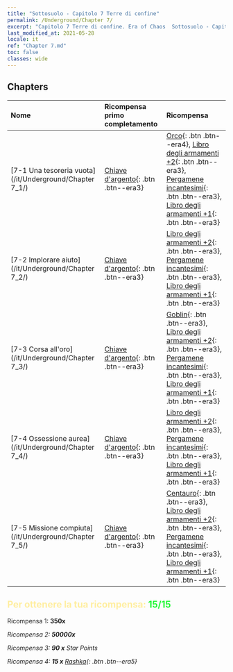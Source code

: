 ```yaml
---
title: "Sottosuolo - Capitolo 7 Terre di confine"
permalink: /Underground/Chapter 7/
excerpt: "Capitolo 7 Terre di confine. Era of Chaos  Sottosuolo - Capitolo 7. Terre di confine"
last_modified_at: 2021-05-28
locale: it
ref: "Chapter 7.md"
toc: false
classes: wide
---
```


## Chapters

  | Nome |  Ricompensa primo completamento | Ricompensa |
  |:------------|:------------|:------------| 
  | [7-1 Una tesoreria vuota](/it/Underground/Chapter 7_1/) | [Chiave d'argento](/ItemsIT/con_693/){: .btn .btn--era3} | [Orco](/ItemsIT/unt_219/){: .btn .btn--era4}, [Libro degli armamenti +2](/ItemsIT/mat_32/){: .btn .btn--era3}, [Pergamene incantesimi](/ItemsIT/con_694/){: .btn .btn--era3}, [Libro degli armamenti +1](/ItemsIT/mat_25/){: .btn .btn--era3} |
  | [7-2 Implorare aiuto](/it/Underground/Chapter 7_2/) | [Chiave d'argento](/ItemsIT/con_693/){: .btn .btn--era3} | [Libro degli armamenti +2](/ItemsIT/mat_32/){: .btn .btn--era3}, [Pergamene incantesimi](/ItemsIT/con_694/){: .btn .btn--era3}, [Libro degli armamenti +1](/ItemsIT/mat_25/){: .btn .btn--era3} |
  | [7-3 Corsa all'oro](/it/Underground/Chapter 7_3/) | [Chiave d'argento](/ItemsIT/con_693/){: .btn .btn--era3} | [Goblin](/ItemsIT/unt_217/){: .btn .btn--era3}, [Libro degli armamenti +2](/ItemsIT/mat_32/){: .btn .btn--era3}, [Pergamene incantesimi](/ItemsIT/con_694/){: .btn .btn--era3}, [Libro degli armamenti +1](/ItemsIT/mat_25/){: .btn .btn--era3} |
  | [7-4 Ossessione aurea](/it/Underground/Chapter 7_4/) | [Chiave d'argento](/ItemsIT/con_693/){: .btn .btn--era3} | [Libro degli armamenti +2](/ItemsIT/mat_32/){: .btn .btn--era3}, [Pergamene incantesimi](/ItemsIT/con_694/){: .btn .btn--era3}, [Libro degli armamenti +1](/ItemsIT/mat_25/){: .btn .btn--era3} |
  | [7-5 Missione compiuta](/it/Underground/Chapter 7_5/) | [Chiave d'argento](/ItemsIT/con_693/){: .btn .btn--era3} | [Centauro](/ItemsIT/unt_199/){: .btn .btn--era3}, [Libro degli armamenti +2](/ItemsIT/mat_32/){: .btn .btn--era3}, [Pergamene incantesimi](/ItemsIT/con_694/){: .btn .btn--era3}, [Libro degli armamenti +1](/ItemsIT/mat_25/){: .btn .btn--era3} |


## <span style="color: #ffeea0">Per ottenere la tua ricompensa: </span><span style="color: #27f73a">15/15</span>

 Ricompensa 1:  **350x** <i class="fas fa-gem"/>

 Ricompensa 2:  **50000x** <i class="fas fa-coins"/>

 Ricompensa 3: **90 x** Star Points

 Ricompensa 4: **15 x** [Rashka](/ItemsIT/her_384/){: .btn .btn--era5}

